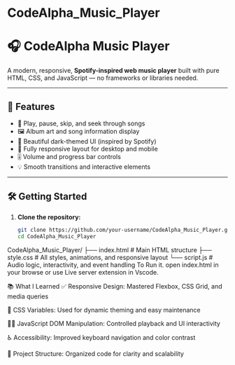 # CodeAlpha_Music_Player

# 🎧 CodeAlpha Music Player

A modern, responsive, **Spotify-inspired web music player** built with pure HTML, CSS, and JavaScript — no frameworks or libraries needed.

---

## 🚀 Features

- 🎵 Play, pause, skip, and seek through songs  
- 🖼️ Album art and song information display  
- 🎨 Beautiful dark-themed UI (inspired by Spotify)  
- 📱 Fully responsive layout for desktop and mobile  
- 🎚️ Volume and progress bar controls  
- 💡 Smooth transitions and interactive elements  

---

## 🛠️ Getting Started

1. **Clone the repository:**
   ```bash
   git clone https://github.com/your-username/CodeAlpha_Music_Player.git
   cd CodeAlpha_Music_Player


CodeAlpha_Music_Player/
├── index.html      # Main HTML structure
├── style.css       # All styles, animations, and responsive layout
└── script.js       # Audio logic, interactivity, and event handling
To Run it. open index.html in your browse or use Live server extension in Vscode.


📚 What I Learned
✅ Responsive Design: Mastered Flexbox, CSS Grid, and media queries

🎨 CSS Variables: Used for dynamic theming and easy maintenance

👨‍💻 JavaScript DOM Manipulation: Controlled playback and UI interactivity

♿ Accessibility: Improved keyboard navigation and color contrast

🧱 Project Structure: Organized code for clarity and scalability


